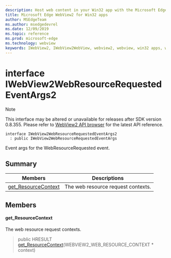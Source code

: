 ```yaml
---
description: Host web content in your Win32 app with the Microsoft Edge WebView2 control
title: Microsoft Edge WebView2 for Win32 apps
author: MSEdgeTeam
ms.author: msedgedevrel
ms.date: 12/09/2019
ms.topic: reference
ms.prod: microsoft-edge
ms.technology: webview
keywords: IWebView2, IWebView2WebView, webview2, webview, win32 apps, win32, edge
---
```


# interface IWebView2WebResourceRequestedEventArgs2 

> [!NOTE]
> This interface may be altered or unavailable for releases after SDK version 0.8.355. Please refer to [WebView2 API browser](../../../webview2-api-browser.md) for the latest API reference.

```
interface IWebView2WebResourceRequestedEventArgs2
  : public IWebView2WebResourceRequestedEventArgs
```

Event args for the WebResourceRequested event.

## Summary

 Members                        | Descriptions
--------------------------------|---------------------------------------------
[get_ResourceContext](#get_resourcecontext) | The web resource request contexts.

## Members

#### get_ResourceContext 

The web resource request contexts.

> public HRESULT [get_ResourceContext](#get_resourcecontext)(WEBVIEW2_WEB_RESOURCE_CONTEXT * context)

